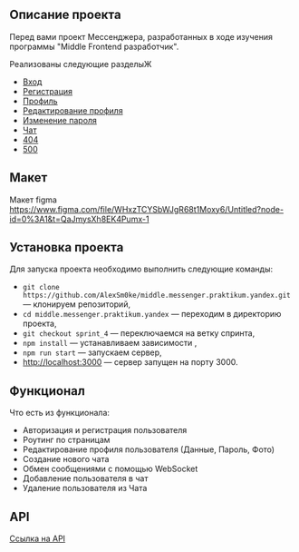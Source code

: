 ## Описание проекта
Перед вами проект Мессенджера, разработанных в ходе изучения программы "Middle Frontend разработчик".

Реализованы следующие разделыЖ

- [Вход](https://astounding-sunshine-413466.netlify.app/login)
- [Регистрация](https://astounding-sunshine-413466.netlify.app/sign-up)
- [Профиль](https://astounding-sunshine-413466.netlify.app/profile)
- [Редактирование профиля](https://astounding-sunshine-413466.netlify.app/settings)
- [Изменение пароля](https://astounding-sunshine-413466.netlify.app/password-edit)
- [Чат](https://astounding-sunshine-413466.netlify.app/messenger)
- [404](https://astounding-sunshine-413466.netlify.app/404)
- [500](https://astounding-sunshine-413466.netlify.app/500)
## Макет
Макет figma https://www.figma.com/file/WHxzTCYSbWJgR68t1Moxy6/Untitled?node-id=0%3A1&t=QaJmysXh8EK4Pumx-1

## Установка проекта

Для запуска проекта необходимо выполнить следующие команды:

- `git clone https://github.com/AlexSm0ke/middle.messenger.praktikum.yandex.git` — клонируем репозиторий,
- `cd middle.messenger.praktikum.yandex` — переходим в директорию проекта,
- `git checkout sprint_4` — переключаемся на ветку спринта,
- `npm install` — устанавливаем зависимости ,
- `npm run start` — запускаем сервер,
- [http://localhost:3000](http://localhost:3000) — сервер запущен на порту 3000.

## Функционал

Что есть из функционала:
- Авторизация и регистрация пользователя
- Роутинг по страницам
- Редактирование профиля пользователя (Данные, Пароль, Фото)
- Создание нового чата
- Обмен сообщениями с помощью WebSocket
- Добавление пользователя в чат
- Удаление пользователя из Чата

## API

[Ссылка на API](https://ya-praktikum.tech/api/v2/swagger/#/)
